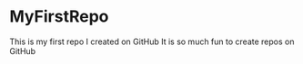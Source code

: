 # MyFirstRepo
This is my first repo I created on GitHub
It is so much fun to create repos on GitHub
